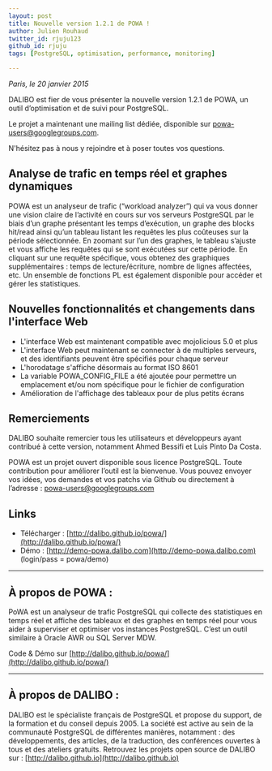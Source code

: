 ```yaml
---
layout: post
title: Nouvelle version 1.2.1 de POWA !
author: Julien Rouhaud
twitter_id: rjuju123   
github_id: rjuju
tags: [PostgreSQL, optimisation, performance, monitoring]

---
```

*Paris, le 20 janvier 2015*

DALIBO est fier de vous présenter la nouvelle version 1.2.1 de POWA, un outil d’optimisation et de suivi pour PostgreSQL.

Le projet a maintenant une mailing list dédiée, disponible sur [powa-users@googlegroups.com](https://groups.google.com/forum/?hl=fr#!forum/powa-users).

N'hésitez pas à nous y rejoindre et à poser toutes vos questions.

<!--MORE-->

## Analyse de trafic en temps réel et graphes dynamiques

POWA est un analyseur de trafic (“workload analyzer”) qui va vous donner une vision claire de l’activité en cours sur vos serveurs PostgreSQL par le biais d’un graphe présentant les temps d’exécution, un graphe des blocks hit/read ainsi qu’un tableau listant les requêtes les plus coûteuses sur la période sélectionnée.
En zoomant sur l’un des graphes, le tableau s’ajuste et vous affiche les requêtes qui se sont exécutées sur cette période. En cliquant sur une requête spécifique, vous obtenez des graphiques supplémentaires : temps de lecture/écriture, nombre de lignes affectées, etc.
Un ensemble de fonctions PL est également disponible pour accéder et gérer les statistiques.

## Nouvelles fonctionnalités et changements dans l'interface Web

  * L'interface Web est maintenant compatible avec mojolicious 5.0 et plus
  * L'interface Web peut maintenant se connecter à de multiples serveurs, et des identifiants peuvent être spécifiés pour chaque serveur 
  * L'horodatage s'affiche désormais au format ISO 8601 
  * La variable POWA_CONFIG_FILE a été ajoutée pour permettre un emplacement et/ou nom spécifique pour le fichier de configuration
  * Amélioration de l'affichage des tableaux pour de plus petits écrans

## Remerciements

DALIBO souhaite remercier tous les utilisateurs et développeurs ayant contribué à cette version, notamment Ahmed Bessifi et Luis Pinto Da Costa.

POWA est un projet ouvert disponible sous licence PostgreSQL. Toute contribution pour améliorer l’outil est la bienvenue. Vous pouvez envoyer vos idées, vos demandes et vos patchs via Github ou directement à l’adresse : [powa-users@googlegroups.com](https://groups.google.com/forum/?hl=fr#!forum/powa-users)

## Links

  * Télécharger : [http://dalibo.github.io/powa/](http://dalibo.github.io/powa/)
  * Démo : [http://demo-powa.dalibo.com](http://demo-powa.dalibo.com) (login/pass = powa/demo)

----

## À propos de POWA :

PoWA est un analyseur de trafic PostgreSQL qui collecte des statistiques en temps réel et affiche des tableaux et des graphes en temps réel pour vous aider à superviser et optimiser vos instances PostgreSQL. C’est un outil similaire à Oracle AWR ou SQL Server MDW.

Code & Démo sur [http://dalibo.github.io/powa/](http://dalibo.github.io/powa/)

----

## À propos de DALIBO :

DALIBO est le spécialiste français de PostgreSQL et propose du support, de la formation et du conseil depuis 2005. La société est active au sein de la communauté PostgreSQL de différentes manières, notamment : des développements, des articles, de la traduction, des conférences ouvertes à tous et des ateliers gratuits.
Retrouvez les projets open source de DALIBO sur : [http://dalibo.github.io](http://dalibo.github.io)
